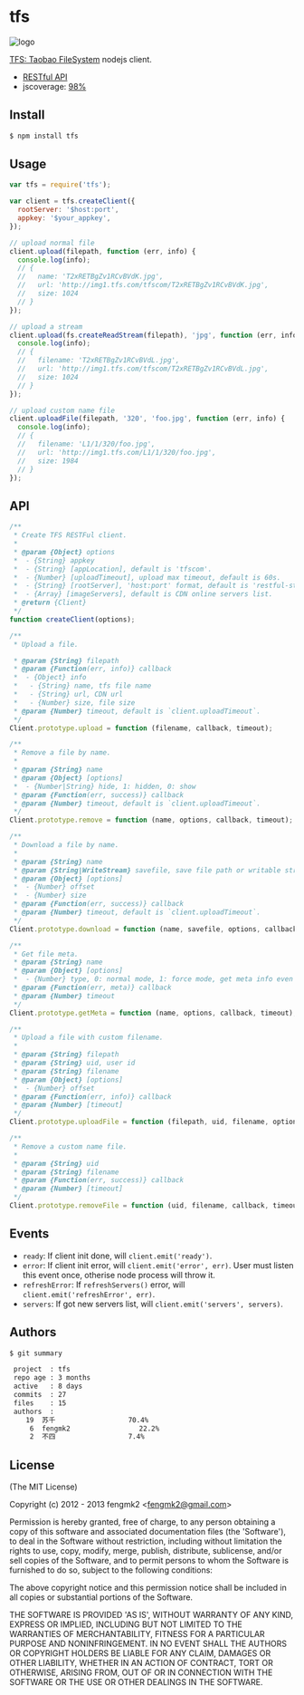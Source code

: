 tfs
=======

![logo](https://raw.github.com/fengmk2/tfs/master/logo.png)

[TFS: Taobao FileSystem](http://code.taobao.org/p/tfs/src/) nodejs client.

* [RESTful API](http://baike.corp.taobao.com/index.php/CS_RD/tfs/use_web_service)
* jscoverage: [98%](http://fengmk2.github.com/coverage/tfs.html)

## Install

```bash
$ npm install tfs
```

## Usage

```js
var tfs = require('tfs');

var client = tfs.createClient({
  rootServer: '$host:port',
  appkey: '$your_appkey',
});

// upload normal file
client.upload(filepath, function (err, info) {
  console.log(info);
  // { 
  //   name: 'T2xRETBgZv1RCvBVdK.jpg', 
  //   url: 'http://img1.tfs.com/tfscom/T2xRETBgZv1RCvBVdK.jpg',
  //   size: 1024
  // }
});

// upload a stream
client.upload(fs.createReadStream(filepath), 'jpg', function (err, info) {
  console.log(info);
  // { 
  //   filename: 'T2xRETBgZv1RCvBVdL.jpg', 
  //   url: 'http://img1.tfs.com/tfscom/T2xRETBgZv1RCvBVdL.jpg',
  //   size: 1024
  // }
});

// upload custom name file
client.uploadFile(filepath, '320', 'foo.jpg', function (err, info) {
  console.log(info);
  // { 
  //   filename: 'L1/1/320/foo.jpg',
  //   url: 'http://img1.tfs.com/L1/1/320/foo.jpg',
  //   size: 1984
  // }
});
```

## API

```js
/**
 * Create TFS RESTFul client.
 * 
 * @param {Object} options
 *  - {String} appkey
 *  - {String} [appLocation], default is 'tfscom'.
 *  - {Number} [uploadTimeout], upload max timeout, default is 60s.
 *  - {String} [rootServer], 'host:port' format, default is 'restful-store.vip.tbsite.net:3800'.
 *  - {Array} [imageServers], default is CDN online servers list.
 * @return {Client}
 */
function createClient(options);

/**
 * Upload a file.

 * @param {String} filepath
 * @param {Function(err, info)} callback
 *  - {Object} info
 *   - {String} name, tfs file name
 *   - {String} url, CDN url
 *   - {Number} size, file size
 * @param {Number} timeout, default is `client.uploadTimeout`.
 */
Client.prototype.upload = function (filename, callback, timeout);

/**
 * Remove a file by name.
 * 
 * @param {String} name
 * @param {Object} [options]
 *  - {Number|String} hide, 1: hidden, 0: show
 * @param {Function(err, success)} callback
 * @param {Number} timeout, default is `client.uploadTimeout`.
 */
Client.prototype.remove = function (name, options, callback, timeout);

/**
 * Download a file by name.
 * 
 * @param {String} name
 * @param {String|WriteStream} savefile, save file path or writable stream.
 * @param {Object} [options]
 *  - {Number} offset
 *  - {Number} size
 * @param {Function(err, success)} callback
 * @param {Number} timeout, default is `client.uploadTimeout`.
 */
Client.prototype.download = function (name, savefile, options, callback, timeout);

/**
 * Get file meta.
 * @param {String} name
 * @param {Object} [options]
 *  - {Number} type, 0: normal mode, 1: force mode, get meta info even it was deleted.
 * @param {Function(err, meta)} callback
 * @param {Number} timeout
 */
Client.prototype.getMeta = function (name, options, callback, timeout);

/**
 * Upload a file with custom filename.
 * 
 * @param {String} filepath
 * @param {String} uid, user id
 * @param {String} filename
 * @param {Object} [options]
 *  - {Number} offset
 * @param {Function(err, info)} callback
 * @param {Number} [timeout]
 */
Client.prototype.uploadFile = function (filepath, uid, filename, options, callback, timeout);

/**
 * Remove a custom name file.
 * 
 * @param {String} uid
 * @param {String} filename
 * @param {Function(err, success)} callback
 * @param {Number} [timeout]
 */
Client.prototype.removeFile = function (uid, filename, callback, timeout);
```

## Events

* `ready`: If client init done, will `client.emit('ready')`.
* `error`: If client init error, will `client.emit('error', err)`. User must listen this event once, otherise node process will throw it.
* `refreshError`: If `refreshServers()` error, will `client.emit('refreshError', err)`.
* `servers`: If got new servers list, will `client.emit('servers', servers)`.

## Authors

```bash
$ git summary 

 project  : tfs
 repo age : 3 months
 active   : 8 days
 commits  : 27
 files    : 15
 authors  : 
    19  苏千                  70.4%
     6  fengmk2                 22.2%
     2  不四                  7.4%
```

## License 

(The MIT License)

Copyright (c) 2012 - 2013 fengmk2 &lt;fengmk2@gmail.com&gt;

Permission is hereby granted, free of charge, to any person obtaining
a copy of this software and associated documentation files (the
'Software'), to deal in the Software without restriction, including
without limitation the rights to use, copy, modify, merge, publish,
distribute, sublicense, and/or sell copies of the Software, and to
permit persons to whom the Software is furnished to do so, subject to
the following conditions:

The above copyright notice and this permission notice shall be
included in all copies or substantial portions of the Software.

THE SOFTWARE IS PROVIDED 'AS IS', WITHOUT WARRANTY OF ANY KIND,
EXPRESS OR IMPLIED, INCLUDING BUT NOT LIMITED TO THE WARRANTIES OF
MERCHANTABILITY, FITNESS FOR A PARTICULAR PURPOSE AND NONINFRINGEMENT.
IN NO EVENT SHALL THE AUTHORS OR COPYRIGHT HOLDERS BE LIABLE FOR ANY
CLAIM, DAMAGES OR OTHER LIABILITY, WHETHER IN AN ACTION OF CONTRACT,
TORT OR OTHERWISE, ARISING FROM, OUT OF OR IN CONNECTION WITH THE
SOFTWARE OR THE USE OR OTHER DEALINGS IN THE SOFTWARE.
